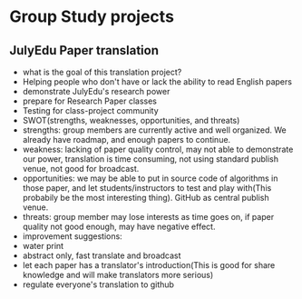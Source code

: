 # Group Study projects

## JulyEdu Paper translation
* what is the goal of this translation project?
 * Helping people who don't have or lack the ability to read English papers
 * demonstrate JulyEdu's research power
 * prepare for Research Paper classes
 * Testing for class-project community
* SWOT(strengths, weaknesses, opportunities, and threats)
 * strengths: group members are currently active and well organized. We already have roadmap, and enough papers to continue.
 * weakness: lacking of paper quality control, may not able to demonstrate our power, translation is time consuming, not using standard publish venue, not good for broadcast. 
 * opportunities: we may be able to put in source code of algorithms in those paper, and let students/instructors to test and play with(This probabily be the most interesting thing). GitHub as central publish venue.
 * threats: group member may lose interests as time goes on, if paper quality not good enough, may have negative effect.
* improvement suggestions:
 * water print
 * abstract only, fast translate and broadcast
 * let each paper has a translator's introduction(This is good for share knowledge and will make translators more serious)
 * regulate everyone's translation to github
